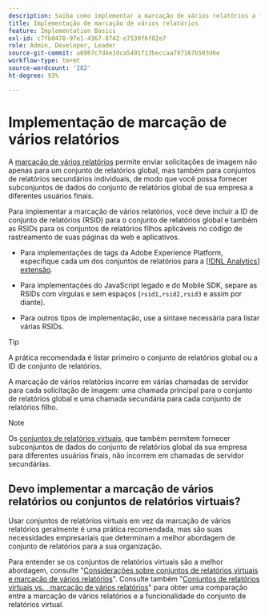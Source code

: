 ```yaml
---
description: Saiba como implementar a marcação de vários relatórios a fim de enviar uma solicitação de imagem para vários conjuntos de relatórios.
title: Implementação de marcação de vários relatórios
feature: Implementation Basics
exl-id: c7fb0478-97e1-4367-8742-e7539f6f82e7
role: Admin, Developer, Leader
source-git-commit: a6967c7d4e1dca5491f13beccaa797167b503d6e
workflow-type: tm+mt
source-wordcount: '282'
ht-degree: 93%

---
```


# Implementação de marcação de vários relatórios

A [marcação de vários relatórios](/help/admin/tools/manage-rs/rollup-report-suite.md) permite enviar solicitações de imagem não apenas para um conjunto de relatórios global, mas também para conjuntos de relatórios secundários individuais, de modo que você possa fornecer subconjuntos de dados do conjunto de relatórios global de sua empresa a diferentes usuários finais.

Para implementar a marcação de vários relatórios, você deve incluir a ID de conjunto de relatórios (RSID) para o conjunto de relatórios global e também as RSIDs para os conjuntos de relatórios filhos aplicáveis no código de rastreamento de suas páginas da web e aplicativos.

* Para implementações de tags da Adobe Experience Platform, especifique cada um dos conjuntos de relatórios para a [[!DNL Analytics] extensão](https://experienceleague.adobe.com/docs/experience-platform/tags/extensions/adobe/analytics/overview.html?lang=pt-BR).

* Para implementações do JavaScript legado e do Mobile SDK, separe as RSIDs com vírgulas e sem espaços (`rsid1,rsid2,rsid3` e assim por diante).

* Para outros tipos de implementação, use a sintaxe necessária para listar várias RSIDs.

>[!TIP]
>
> A prática recomendada é listar primeiro o conjunto de relatórios global ou a ID de conjunto de relatórios.

A marcação de vários relatórios incorre em várias chamadas de servidor para cada solicitação de imagem: uma chamada principal para o conjunto de relatórios global e uma chamada secundária para cada conjunto de relatórios filho.

>[!NOTE]
>
> Os [conjuntos de relatórios virtuais](/help/components/vrs/vrs-about.md), que também permitem fornecer subconjuntos de dados do conjunto de relatórios global da sua empresa para diferentes usuários finais, não incorrem em chamadas de servidor secundárias.

## Devo implementar a marcação de vários relatórios ou conjuntos de relatórios virtuais?

Usar conjuntos de relatórios virtuais em vez da marcação de vários relatórios geralmente é uma prática recomendada, mas são suas necessidades empresariais que determinam a melhor abordagem de conjunto de relatórios para a sua organização.

Para entender se os conjuntos de relatórios virtuais são a melhor abordagem, consulte &quot;[Considerações sobre conjuntos de relatórios virtuais e marcação de vários relatórios](/help/components/vrs/vrs-considerations.md)&quot;. Consulte também &quot;[Conjuntos de relatórios virtuais vs. , marcação de vários relatórios](/help/components/vrs/vrs-about.md#section_317E4D21CCD74BC38166D2F57D214F78)&quot; para obter uma comparação entre a marcação de vários relatórios e a funcionalidade do conjunto de relatórios virtual.
